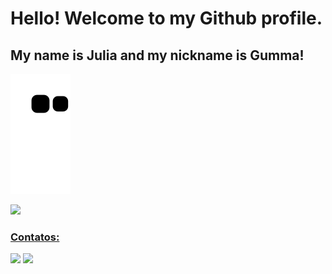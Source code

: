 # Hello! Welcome to my Github profile.
## My name is Julia and my nickname is Gumma!

![Snake animation](https://github.com/JuliaSouzaG/JuliaSouzaG/blob/output/github-contribution-grid-snake.svg)
<div>
<a href="https://github.com/JuliaSouzaG">
<img loading="lazy" height="180em" src="https://github-readme-stats.vercel.app/api/top-langs/?username=JuliaSouzaG&layout=compact&langs_count=7&theme=dracula"/>

### Contatos:

<div>
<a href = "mailto:julia.s.gomes@hotmail.com"><img loading="lazy" src="https://img.shields.io/badge/Gmail-D14836?style=for-the-badge&logo=gmail&logoColor=white" target="_blank"></a>
<a href="https://www.linkedin.com/in/j%C3%BAlia-gomes-583000244/" target="_blank"><img loading="lazy" src="https://img.shields.io/badge/-LinkedIn-%230077B5?style=for-the-badge&logo=linkedin&logoColor=white" target="_blank"></a>   
</div>
<!--
**JuliaSouzaG/JuliaSouzaG** is a ✨ _special_ ✨ repository because its `README.md` (this file) appears on your GitHub profile.

Here are some ideas to get you started:

- 🔭 I’m currently working on ...
- 🌱 I’m currently learning ...
- 👯 I’m looking to collaborate on ...
- 🤔 I’m looking for help with ...
- 💬 Ask me about ...
- 📫 How to reach me: ...
- 😄 Pronouns: ...
- ⚡ Fun fact: ...
-->
